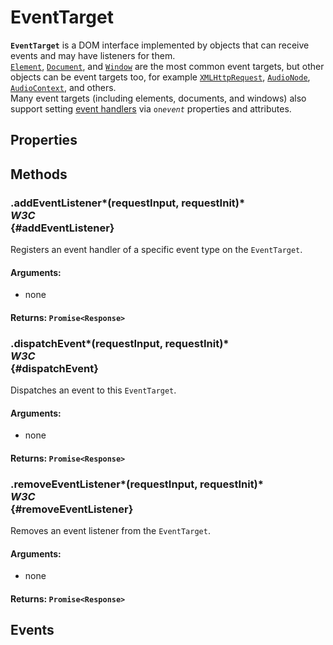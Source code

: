# EventTarget

<div class='overview'><strong><code>EventTarget</code></strong> is a DOM interface implemented by objects that can receive events and may have listeners for them.</div>

<div class='overview'><a href="/en-US/docs/Web/API/Element" title="Element is the most general base class from which all element objects (i.e. objects that represent elements) in a Document inherit. It only has methods and properties common to all kinds of elements. More specific classes inherit from Element."><code>Element</code></a>, <a href="/en-US/docs/Web/API/Document" title="The Document interface represents any web page loaded in the browser and serves as an entry point into the web page's content, which is the DOM tree."><code>Document</code></a>, and <a href="/en-US/docs/Web/API/Window" title="The Window interface represents a window containing a DOM document; the document property points to the DOM document loaded in that window."><code>Window</code></a> are the most common event targets, but other objects can be event targets too, for example <a href="/en-US/docs/Web/API/XMLHttpRequest" title="Use XMLHttpRequest (XHR) objects to interact with servers. You can retrieve data from a URL without having to do a full page refresh. This enables a Web page to update just part of a page without disrupting what the user is doing."><code>XMLHttpRequest</code></a>, <a href="/en-US/docs/Web/API/AudioNode" title="The AudioNode interface is a generic interface for representing an audio processing module. Examples include:"><code>AudioNode</code></a>, <a href="/en-US/docs/Web/API/AudioContext" title="The AudioContext interface represents an audio-processing graph built from audio modules linked together, each represented by an AudioNode."><code>AudioContext</code></a>, and others.</div>

<div class='overview'>Many event targets (including elements, documents, and windows) also support setting <a href="/en-US/docs/Web/Guide/DOM/Events/Event_handlers">event handlers</a> via <code>on<em>event</em></code> properties and attributes.</div>

## Properties

## Methods

### .addEventListener*(requestInput, requestInit)* <div class="specs"><i>W3C</i></div> {#addEventListener}

Registers an event handler of a specific event type on the <code>EventTarget</code>.

#### **Arguments**:


 - none

#### **Returns**: `Promise<Response>`

### .dispatchEvent*(requestInput, requestInit)* <div class="specs"><i>W3C</i></div> {#dispatchEvent}

Dispatches an event to this <code>EventTarget</code>.

#### **Arguments**:


 - none

#### **Returns**: `Promise<Response>`

### .removeEventListener*(requestInput, requestInit)* <div class="specs"><i>W3C</i></div> {#removeEventListener}

Removes an event listener from the <code>EventTarget</code>.

#### **Arguments**:


 - none

#### **Returns**: `Promise<Response>`

## Events

